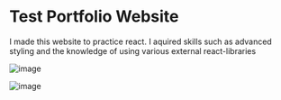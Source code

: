 <h1>Test Portfolio Website</h1>

<p>I made this website to practice react. I aquired skills such as advanced styling and the knowledge of using various external react-libraries </p>

![image](https://github.com/LeonardHolter/Personal-Website/assets/123200111/cd488fe8-4889-42f6-baf5-c72b5a108f46)

![image](https://github.com/LeonardHolter/Test-Portfolio/assets/123200111/c46d48aa-c159-431b-9d0a-540a550327b5)
